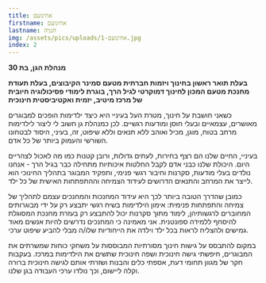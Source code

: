 ```yaml
---
title: אחינועם
firstname: אחינועם
lastname: חנניה
img: /assets/pics/uploads/אחינועם-1.jpg
index: 2
---
```

**מנהלת הגן, בת 30**

**בעלת תואר ראשון בחינוך ויזמות חברתית מטעם סמינר הקיבוצים, בעלת תעודת מחנכת מטעם המכון לחינוך דמוקרטי לגיל הרך, בוגרת לימודי פסיכולוגיה חיובית של מרכז מיטיב, יזמית ואקטיביסטית חינוכית**

כשאני חושבת על חינוך, מטרת העל בעיניי היא כיצד ילדימות הופכים למבוגרים מאושרים, עצמאיים ובעלי חוסן ומודעות רגשיים. לכן כמנהלת גן חשוב לי ליצור לילדימות מרחב בטוח, מוגן, מכיל ואוהב ללא תנאים וללא שיפוט, זה, בעיני, היסוד לבטחונו השורשי והעמוק ביותר של כל אדם. 

בעיניי, החיים שלנו הם רצף בחירות, לעתים גדולות, ורובן קטנות כמו מה לאכול לצהריים היום. היכולת שלנו כבני אדם לקבל החלטות איכותיות מתחילה כבר בגיל הרך - אנחנו נולדים בעלי מודעות, סקרנות וחיבור רגשי פנימי, ותפקיד המבוגר בתהליך החינוכי הוא לייצר את המרחב והתנאים הדרושים לעידוד הצמיחה וההתפתחות האישית של כל ילד.

כמובן שהדרך הטובה ביותר לכך היא עידוד המחנכות והמחנכים עצמם לתהליך של צמיחה והתפתחות פנימית: אימון הילדימות בשיח רגשי יתבצע רק על ידי מבוגרותים המחוברים לרגשותיהן, לימוד מתוך סקרנות יכול להתבצע רק בעזרת מחנכת המסוגלת להיסחף ללמידה ספונטנית. אני מאמינה כי המחנכים נדרשים להיות אנשים מאוד גמישים ולהצליח לראות בכל ילד וילדה את הייחודיות שלו/ה מבלי להביע שיפוט ערכי.

במקום להתבסס על גישות חינוך מסורתיות המבוססות על משחקי כוחות שמשרתים את המבוגרים, חיפשתי גישה חינוכית ושפה חינוכית שתשים את הילדימות במרכז. בעקבות חקר של מגוון תחומי דעת, אספתי כלים והבנות ושזרתי אותם לגישה חינוכית ברורה וקלה ליישום, וכך נולדו ערכי העבודה בגן שלנו.